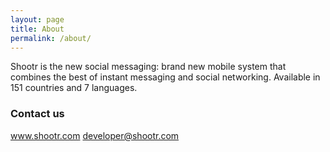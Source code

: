 ```yaml
---
layout: page
title: About
permalink: /about/
---
```


Shootr is the new social messaging: brand new mobile system that combines the best of instant messaging and social networking. Available in 151 countries and 7 languages.

### Contact us

www.shootr.com
[developer@shootr.com](developer@shootr.com)